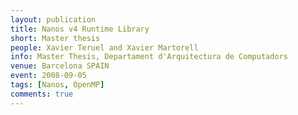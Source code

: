 ```yaml
---
layout: publication
title: Nanos v4 Runtime Library
short: Master thesis
people: Xavier Teruel and Xavier Martorell
info: Master Thesis, Departament d'Arquitectura de Computadors
venue: Barcelona SPAIN
event: 2008-09-05
tags: [Nanos, OpenMP]
comments: true
---
```





